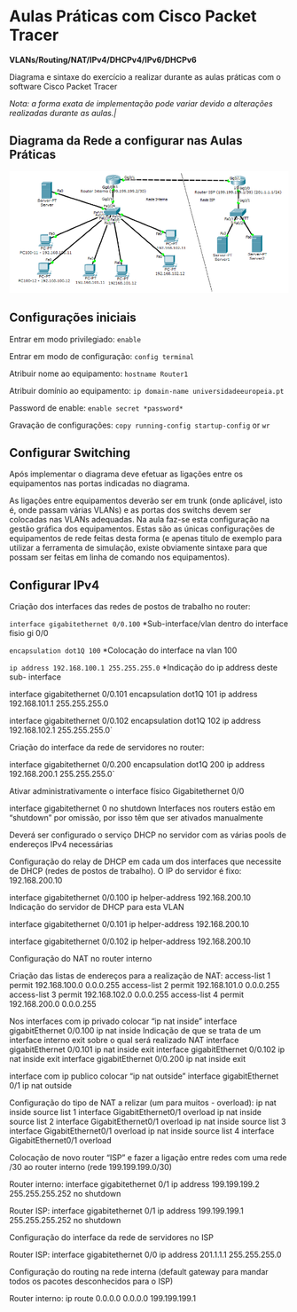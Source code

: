 
# Aulas Práticas com Cisco Packet Tracer
**VLANs/Routing/NAT/IPv4/DHCPv4/IPv6/DHCPv6**

Diagrama e sintaxe do exercício a realizar durante as aulas práticas com o software Cisco Packet Tracer

*Nota: a forma exata de implementação pode variar devido a alterações realizadas durante as aulas.|*

## Diagrama da Rede a configurar nas Aulas Práticas
![alt text](roteiro-imagem.png)


## Configurações iniciais

Entrar em modo privilegiado: `enable`

Entrar em modo de configuração: `config terminal`

Atribuir nome ao equipamento: `hostname Router1 `

Atribuir domínio ao equipamento: `ip domain-name universidadeeuropeia.pt`

Password de enable: `enable secret *password*`

Gravação de configurações: `copy running-config startup-config` or `wr`

## Configurar Switching

Após implementar o diagrama deve efetuar as ligações entre os equipamentos nas portas indicadas no diagrama.

As ligações entre equipamentos deverão ser em trunk (onde aplicável, isto é, onde passam várias VLANs) e as portas dos switchs devem ser colocadas nas VLANs adequadas. 
Na aula faz-se esta configuração na gestão gráfica dos equipamentos. Estas são as únicas configurações de equipamentos de rede feitas desta forma (e apenas titulo de exemplo para utilizar a ferramenta de simulação, existe obviamente sintaxe para que possam ser feitas em linha de comando nos equipamentos).

## Configurar IPv4

Criação dos interfaces das redes de postos de trabalho no router:

`interface gigabitethernet 0/0.100`       *Sub-interface/vlan dentro do interface fisio gi 0/0

`encapsulation dot1Q 100`                 *Colocação do interface na vlan 100

`ip address 192.168.100.1 255.255.255.0`  *Indicação do ip address deste sub- interface

interface gigabitethernet 0/0.101
encapsulation dot1Q 101
ip address 192.168.101.1 255.255.255.0

interface gigabitethernet 0/0.102
encapsulation dot1Q 102
ip address 192.168.102.1 255.255.255.0`

Criação do interface da rede de servidores no router:

interface gigabitethernet 0/0.200
encapsulation dot1Q 200
ip address 192.168.200.1 255.255.255.0`

Ativar administrativamente o interface físico Gigabitethernet 0/0

interface gigabitethernet 0
no shutdown	Interfaces nos routers estão em “shutdown” por omissão, por isso têm que ser ativados manualmente

Deverá ser configurado o serviço DHCP no servidor com as várias pools de endereços IPv4 necessárias

Configuração do relay de DHCP em cada um dos interfaces que necessite de DHCP (redes de postos de trabalho).
O IP do servidor é fixo: 192.168.200.10

interface gigabitethernet 0/0.100
ip helper-address 192.168.200.10		Indicação do servidor de DHCP para esta VLAN

interface gigabitethernet 0/0.101
ip helper-address 192.168.200.10

interface gigabitethernet 0/0.102
ip helper-address 192.168.200.10

Configuração do NAT no router interno

Criação das listas de endereços para a realização de NAT:
access-list 1 permit 192.168.100.0 0.0.0.255
access-list 2 permit 192.168.101.0 0.0.0.255
access-list 3 permit 192.168.102.0 0.0.0.255
access-list 4 permit 192.168.200.0 0.0.0.255

Nos interfaces com ip privado colocar “ip nat inside” 
interface gigabitEthernet 0/0.100
ip nat inside					Indicação de que se trata de um interface interno
exit						sobre o qual será realizado NAT
interface gigabitEthernet 0/0.101
ip nat inside
exit
interface gigabitEthernet 0/0.102
ip nat inside
exit
interface gigabitEthernet 0/0.200
ip nat inside
exit

interface com ip publico colocar “ip nat outside” 
interface gigabitEthernet 0/1
ip nat outside

Configuração do tipo de NAT a relizar (um para muitos - overload):
ip nat inside source list 1 interface GigabitEthernet0/1 overload
ip nat inside source list 2 interface GigabitEthernet0/1 overload
ip nat inside source list 3 interface GigabitEthernet0/1 overload
ip nat inside source list 4 interface GigabitEthernet0/1 overload

Colocação de novo router “ISP” e fazer a ligação entre redes com uma rede /30 ao router interno (rede 199.199.199.0/30)

Router interno: 
interface gigabitethernet 0/1
ip address 199.199.199.2 255.255.255.252
no shutdown

Router ISP: 
interface gigabitethernet 0/1
ip address 199.199.199.1 255.255.255.252
no shutdown

Configuração do interface da rede de servidores no ISP

Router ISP: 
interface gigabitethernet 0/0
ip address 201.1.1.1 255.255.255.0

Configuração do routing na rede interna (default gateway para mandar todos os pacotes desconhecidos para o ISP)

Router interno:
ip route 0.0.0.0 0.0.0.0 199.199.199.1



